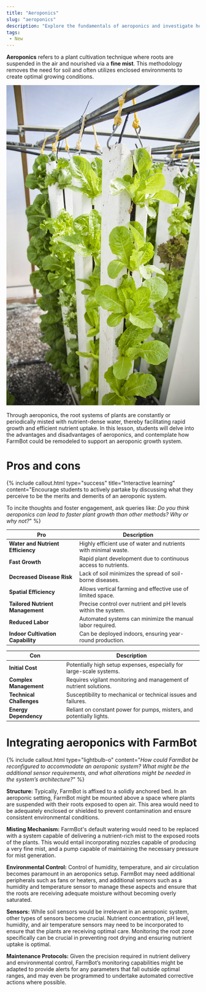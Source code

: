 ```yaml
---
title: "Aeroponics"
slug: "aeroponics"
description: "Explore the fundamentals of aeroponics and investigate how FarmBot may be adapted to utilize this innovative plant cultivation method"
tags:
 - New
---
```


**Aeroponics** refers to a plant cultivation technique where roots are suspended in the air and nourished via a **fine mist**. This methodology removes the need for soil and often utilizes enclosed environments to create optimal growing conditions.

![Aeroponics System](_images/aeroponics.jpg)

Through aeroponics, the root systems of plants are constantly or periodically misted with nutrient-dense water, thereby facilitating rapid growth and efficient nutrient uptake. In this lesson, students will delve into the advantages and disadvantages of aeroponics, and contemplate how FarmBot could be remodeled to support an aeroponic growth system.

# Pros and cons

{%
include callout.html
type="success"
title="Interactive learning"
content="Encourage students to actively partake by discussing what they perceive to be the merits and demerits of an aeroponic system.

To incite thoughts and foster engagement, ask queries like: _Do you think aeroponics can lead to faster plant growth than other methods? Why or why not?_"
%}

|Pro                               |Description                                                         |
|----------------------------------|--------------------------------------------------------------------|
|**Water and Nutrient Efficiency** |Highly efficient use of water and nutrients with minimal waste.    |
|**Fast Growth**                   |Rapid plant development due to continuous access to nutrients.      |
|**Decreased Disease Risk**        |Lack of soil minimizes the spread of soil-borne diseases.           |
|**Spatial Efficiency**            |Allows vertical farming and effective use of limited space.         |
|**Tailored Nutrient Management**  |Precise control over nutrient and pH levels within the system.      |
|**Reduced Labor**                 |Automated systems can minimize the manual labor required.           |
|**Indoor Cultivation Capability** |Can be deployed indoors, ensuring year-round production.            |


|Con                               |Description                                                         |
|----------------------------------|--------------------------------------------------------------------|
|**Initial Cost**                  |Potentially high setup expenses, especially for large-scale systems.|
|**Complex Management**            |Requires vigilant monitoring and management of nutrient solutions.  |
|**Technical Challenges**          |Susceptibility to mechanical or technical issues and failures.      |
|**Energy Dependency**             |Reliant on constant power for pumps, misters, and potentially lights.|

# Integrating aeroponics with FarmBot

{%
include callout.html
type="lightbulb-o"
content="_How could FarmBot be reconfigured to accommodate an aeroponic system? What might be the additional sensor requirements, and what alterations might be needed in the system’s architecture?_"
%}

**Structure:** Typically, FarmBot is affixed to a solidly anchored bed. In an aeroponic setting, FarmBot might be mounted above a space where plants are suspended with their roots exposed to open air. This area would need to be adequately enclosed or shielded to prevent contamination and ensure consistent environmental conditions.

**Misting Mechanism:** FarmBot's default watering would need to be replaced with a system capable of delivering a nutrient-rich mist to the exposed roots of the plants. This would entail incorporating nozzles capable of producing a very fine mist, and a pump capable of maintaining the necessary pressure for mist generation.

**Environmental Control:** Control of humidity, temperature, and air circulation becomes paramount in an aeroponics setup. FarmBot may need additional peripherals such as fans or heaters, and additional sensors such as a humidity and temperature sensor to manage these aspects and ensure that the roots are receiving adequate moisture without becoming overly saturated.

**Sensors:** While soil sensors would be irrelevant in an aeroponic system, other types of sensors become crucial. Nutrient concentration, pH level, humidity, and air temperature sensors may need to be incorporated to ensure that the plants are receiving optimal care. Monitoring the root zone specifically can be crucial in preventing root drying and ensuring nutrient uptake is optimal.

**Maintenance Protocols:** Given the precision required in nutrient delivery and environmental control, FarmBot’s monitoring capabilities might be adapted to provide alerts for any parameters that fall outside optimal ranges, and may even be programmed to undertake automated corrective actions where possible.
